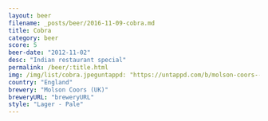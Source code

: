 ```yaml
---
layout: beer
filename: _posts/beer/2016-11-09-cobra.md
title: Cobra
category: beer
score: 5
beer-date: "2012-11-02"
desc: "Indian restaurant special"
permalink: /beer/:title.html
img: /img/list/cobra.jpeguntappd: "https://untappd.com/b/molson-coors--uk--cobra-premium/9447"
country: "England"
brewery: "Molson Coors (UK)"
breweryURL: "breweryURL"
style: "Lager - Pale"
---
```

